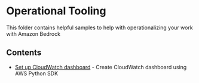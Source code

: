 # Operational Tooling

This folder contains helpful samples to help with operationalizing your work with Amazon Bedrock

## Contents

- [Set up CloudWatch dashboard](bedrock_cloudwatch_dashboard.py) - Create CloudWatch dashboard using AWS Python SDK

